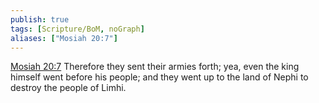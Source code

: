 ```yaml
---
publish: true
tags: [Scripture/BoM, noGraph]
aliases: ["Mosiah 20:7"]
---
```

[Mosiah 20:7](https://churchofjesuschrist.org/study/scriptures/bofm/mosiah/20?lang=eng&id=p7#p7) Therefore they sent their armies forth; yea, even the king himself went before his people; and they went up to the land of Nephi to destroy the people of Limhi.
